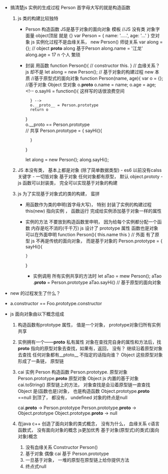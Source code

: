 - 搞清楚js 实例的生成过程
   Person 首字母大写的就是构造函数
   1. js 类的构建比较独特
         - Person 构造函数 
             JS是基于对象的面向对象
             模板
             //JS 没有类  对象字面量   object顶层 就是 {}
             var Person = {
                name: '.....',
                age: '...'
             }
             空对象
             js 实例化过程不是血缘关系， new Person()
             师徒关系
             var along = {};  // object  __proto__
             along  基于Person
             along.name = '江龙'
             along.age = 17
             n 个人 繁琐
        - 封装  用函数
             function  Person(){  // constructor
                this.
             }
             // 血缘关系？ js 却不是
             let along = new Person();
             // 基于对象的构建过程  new  本质
             //基于原型式的面向对象
             function Person(name, age){
                <!-- this.name = name -->
                var o = {}; //基于对象  Object 空对象 o.__proto__
                o.name = name;
                o.age = age;
                <!-- o.sayHi = function(){  这样写的话很浪费空间

                } -->
                o.__proto__ = Person.prototype
                return o
             }    
             o.__proto == Person.prototype    
             //  共享
             Person.prototype = {
                sayHi(){

                }
             }
             <!-- let along = Person(); -->
             let along = new Person();
             along.sayHi();

    2. JS 本没有类， 基本上都是对象 (除了简单数据类型)
           - es6 以前没有calss  关键字
           - 一切皆对象  基于对象  任何对象都有原型， 默认 object.prototy
           - js 函数可以封装类， 完全可以实现基于对象的构建


    3. js 为了实现基于对象式的类的构建， 蛮拼
          - 用函数作为类的申明(首字母大写)，  特别
              封装了实例的构建过程
              this(new)  指向实例 ， 函数运行  完成给实例添加基于对象一样的属性
          - 实例的方法 不要放到构造函数里申明， 因为给每个实例都分配一个函数
              内存是吃不消的(千千万)
              js 设计了 prototype 属性   函数也是对象  可以在外面申明
              function Person(){
                this.name
                this
                <!-- new Person() -->
                <!-- constructor -->
              }
              // 外面  有了原型   js 不再是传统的面向对象， 而是基于对象的
              Person.prototype = {
                sayHi(){

                }
              }
              - 实例调用 所有实例共享的方法时
                 let aTao = mew Person();
                 aTao .__proto__ = Person.prototype
                 aTao.sayHi() // 基于原型的面向对象

- new 的过程发生了什么？
   
-  a.constructor == Foo.prototype.constructor


- js 面向对象由以下概念组成
   1. 构造函数有prototype 属性， 值是一个对象， prototype对象归所有实例共享
   2. 实例拥有一个——__proto__ 私有属性 对象在查找完自身的属性和方法后，找
       __proto__ 指向的原型对象去查找，如果有，返回， 没有？ 继续沿着原型对象去查找
       任何对象都有__ptoto__  不指定的话指向谁？ Object
       这些原型对象形成了一条链， 原型链
    3. cai 实例
         Person 构造函数
         Person.prototype.  原型对象
         Person.prototype.__proto__ 原型对象 Object  js 内置的基于对象
         cai.toString() 原型链上的方法， 对象查找是会沿着原型链一直查找
         Object 是(函数也是)对象， 也是构造函数
         Object.prototype.__proto__ ==null 到顶了， 都没有， undefined
         对象的终点是null

         cai.__proto__ -> Person.prototype
                            Person.prototype.__proto__ -> Object.prototype
                                Object.prototype.__proto__ -> null
    4. 在java c++ 创造了面向对象的类式概念， 没有为什么， 血缘关系
         c语言  函数式， 没有面向对象的概念
         js更加优秀  基于对象(原型式)的类式(面向对象)概念
         1. 没有血缘关系
              Constructor Person()
         2. 基于对象  偶像
              cai 基于 Person.prototype
         3. 一旦基于对象， 一堆的原型在原型链上给你提供方法
         4. 终点式null

